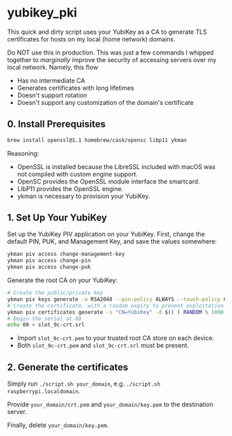 # yubikey_pki

This quick and dirty script uses your YubiKey as a CA to generate TLS certificates for hosts on my local (home network) domains.

Do NOT use this in production. This was just a few commands I whipped together to *marginally* improve the security of accessing servers over my local network. Namely, this flow

- Has no intermediate CA
- Generates certificates with long lifetimes
- Doesn't support rotation
- Doesn't support any customization of the domain's certificate

## 0. Install Prerequisites

```bash
brew install openssl@1.1 homebrew/cask/opensc libp11 ykman
```

Reasoning:

- OpenSSL is installed because the LibreSSL included with macOS was not compiled with custom engine support.
- OpenSC provides the OpenSSL module interface the smartcard.
- LibP11 provides the OpenSSL engine.
- ykman is necessary to provision your YubiKey.


## 1. Set Up Your YubiKey

Set up the YubiKey PIV application on your YubiKey. First, change the default PIN, PUK, and Management Key, and save the values somewhere:

```bash
ykman piv access change-management-key
ykman piv access change-pin
ykman piv access change-puk
```

Generate the root CA on your YubiKey:

```bash
# Create the public/private key
ykman piv keys generate -a RSA2048 --pin-policy ALWAYS --touch-policy CACHED 9c slot_9c.pem
# Create the certificate, with a random expiry to prevent exploitation of any clock-related RNG bugs
ykman piv certificates generate -s "CN=YubiKey" -d $(( ( RANDOM % 1000 )  + 365*50 )) -a SHA512 9c slot_9c-crt.pem
# Begin the serial at 00
echo 00 > slot_9c-crt.srl
```

- Import `slot_9c-crt.pem` to your trusted root CA store on each device.
- Both `slot_9c-crt.pem` and `slot_9c-crt.srl` must be present.

## 2. Generate the certificates

Simply run `./script.sh your_domain`, e.g. `./script.sh raspberrypi.localdomain`.

Provide `your_domain/crt.pem` and `your_domain/key.pem` to the destination server.

Finally, delete `your_domain/key.pem`.
